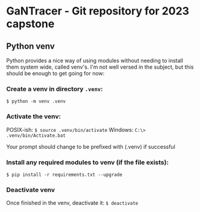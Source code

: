 # GaNTracer - Git repository for 2023 capstone

## Python venv
Python provides a nice way of using modules without needing to install them
system wide, called venv's. I'm not well versed in the subject, but this should
be enough to get going for now:

### Create a venv in directory `.venv`:

`$ python -m venv .venv`

### Activate the venv:

POSIX-ish: `$ source .venv/bin/activate`
Windows: `C:\> .venv/bin/Activate.bat`

Your prompt should change to be prefixed with (.venv) if successful

### Install any required modules to venv (if the file exists):

`$ pip install -r requirements.txt --upgrade`

### Deactivate venv
Once finished in the venv, deactivate it:
`$ deactivate`
